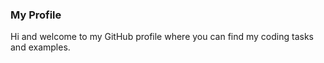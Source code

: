 ### My Profile

Hi and welcome to my GitHub profile where you can find my coding tasks and examples.
